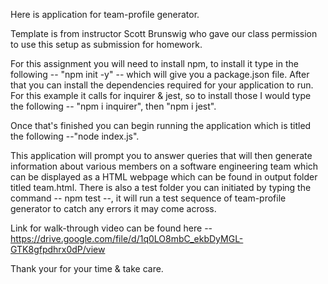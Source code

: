 Here is application for team-profile generator.

Template is from instructor Scott Brunswig who gave our class permission to use this setup as submission for homework.

For this assignment you will need to install npm, to install it type in the following -- "npm init -y" -- which will give you a package.json file. After that you can install the dependencies required for your application to run. For this example it calls for inquirer & jest, so to install those I would type the following -- "npm i inquirer", then "npm i jest".

Once that's finished you can begin running the application which is titled the following --"node index.js".

This application will prompt you to answer queries that will then generate information about various members on a software engineering team which can be displayed as a HTML webpage which can be found in output folder titled team.html. There is also a test folder you can initiated by typing the command -- npm test --, it will run a test sequence of team-profile generator to catch any errors it may come across.

Link for walk-through video can be found here -- https://drive.google.com/file/d/1q0LO8mbC_ekbDyMGL-GTK8gfpdhrx0dP/view

Thank your for your time & take care.

